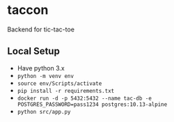 # taccon

Backend for tic-tac-toe

## Local Setup

- Have python 3.x
- `python -m venv env`
- `source env/Scripts/activate`
- `pip install -r requirements.txt`
- `docker run -d -p 5432:5432 --name tac-db -e POSTGRES_PASSWORD=pass1234 postgres:10.13-alpine`
- `python src/app.py`
